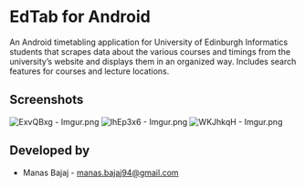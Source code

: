 # EdTab for Android #
An Android timetabling application for University of Edinburgh Informatics students that scrapes data about the various courses and timings from the university’s website and displays them in an organized way. Includes search features for courses and lecture locations. 

## Screenshots ##
![ExvQBxg - Imgur.png](https://bitbucket.org/repo/jRk9XA/images/15392139-ExvQBxg%20-%20Imgur.png) ![lhEp3x6 - Imgur.png](https://bitbucket.org/repo/jRk9XA/images/4033804485-lhEp3x6%20-%20Imgur.png) ![WKJhkqH - Imgur.png](https://bitbucket.org/repo/jRk9XA/images/3661724724-WKJhkqH%20-%20Imgur.png)

## Developed by ##

*  Manas Bajaj - <manas.bajaj94@gmail.com>